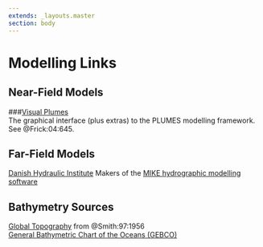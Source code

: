 ```yaml
---
extends: _layouts.master
section: body
---
```


# Modelling Links

## Near-Field Models

###[Visual Plumes][epa]  
The graphical interface (plus extras) to the PLUMES modelling framework.  See @Frick:04:645.

## Far-Field Models

[Danish Hydraulic Institute][dhigroup]
Makers of the [MIKE hydrographic modelling software][dhisoftware]

## Bathymetry Sources
[Global Topography][topex] from @Smith:97:1956   
[General Bathymetric Chart of the Oceans (GEBCO)][gebco]


[gebco]: http://www.gebco.net/data_and_products/gridded_bathymetry_data/
[topex]: http://topex.ucsd.edu/WWW_html/srtm30_plus.html
[dhigroup]: http://www.dhigroup.com/
[dhisoftware]: http://www.dhisoftware.com/
[epa]: http://www.epa.gov/ceampubl/swater/vplume/index.html
